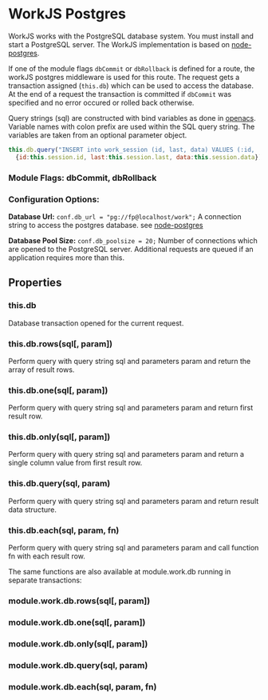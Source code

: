 # WorkJS Postgres

WorkJS works with the PostgreSQL database system.
You must install and start a PostgreSQL server.
The WorkJS implementation is based on [node-postgres](https://github.com/brianc/node-postgres).

If one of the module flags `dbCommit` or `dbRollback` is defined for a route,
the workJS postgres middleware is used for this route.
The request gets a transaction assigned (`this.db`) which can be used to access the database.
At the end of a request the transaction is committed if `dbCommit` was specified and 
no error occured or rolled back otherwise.

Query strings (sql) are constructed with bind variables as done 
in [openacs](http://openacs.org/doc/db-api.html).
Variable names with colon prefix are used within the SQL query string.
The variables are taken from an optional parameter object.

~~~javascript
this.db.query("INSERT into work_session (id, last, data) VALUES (:id, :last, :data)",
  {id:this.session.id, last:this.session.last, data:this.session.data});
~~~

### Module Flags: dbCommit, dbRollback

### Configuration Options:

**Database Url:** `conf.db_url = "pg://fp@localhost/work";`
A connection string to access the postgres database. see [node-postgres](https://github.com/brianc/node-postgres/wiki/pg)

**Database Pool Size:** `conf.db_poolsize = 20;`
Number of connections which are opened to the PostgreSQL server.
Additional requests are queued if an application requires more than this.

## Properties

### this.db
Database transaction opened for the current request.

### this.db.rows(sql[, param])
Perform query with query string sql and parameters param and return the array of result rows.

### this.db.one(sql[, param])
Perform query with query string sql and parameters param and return first result row.

### this.db.only(sql[, param])
Perform query with query string sql and parameters param and return a single column value from 
first result row.

### this.db.query(sql, param)
Perform query with query string sql and parameters param and return result data structure.

### this.db.each(sql, param, fn)
Perform query with query string sql and parameters param and call function fn with each result row.

The same functions are also available at module.work.db running in separate transactions: 
### module.work.db.rows(sql[, param])
### module.work.db.one(sql[, param])
### module.work.db.only(sql[, param])
### module.work.db.query(sql, param)
### module.work.db.each(sql, param, fn)
